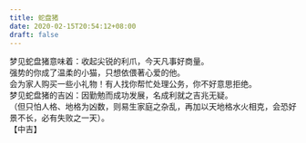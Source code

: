 ```yaml
---
title: 蛇盘猪
date: 2020-02-15T20:54:12+08:00
draft: false
---
```


梦见蛇盘猪意味着：收起尖锐的利爪，今天凡事好商量。<br>
强势的你成了温柔的小猫，只想依偎著心爱的他。<br>
会为家人购买一些小礼物！有人找你帮忙处理公务，你不好意思拒绝。<br>
梦见蛇盘猪的吉凶：因勤勉而成功发展，名成利就之吉兆无疑。<br>
（但只怕人格、地格为凶数，则易生家庭之杂乱，再加以天地格水火相克，会恐好景不长，必有失败之一天）。<br>
【中吉】